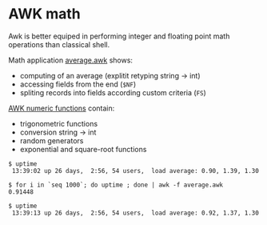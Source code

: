 # AWK math

Awk is better equiped in performing integer and floating point math operations than classical shell.

Math application [average.awk](average.awk) shows:
 * computing of an average (explitit retyping string -> int)
 * accessing fields from the end (`$NF`)
 * spliting records into fields according custom criteria (`FS`)

[AWK numeric functions](https://www.gnu.org/software/gawk/manual/html_node/Numeric-Functions.html) contain:
 * trigonometric functions
 * conversion string -> int
 * random generators
 * exponential and square-root functions

```
$ uptime
 13:39:02 up 26 days,  2:56, 54 users,  load average: 0.90, 1.39, 1.30

$ for i in `seq 1000`; do uptime ; done | awk -f average.awk
0.91448

$ uptime
 13:39:13 up 26 days,  2:56, 54 users,  load average: 0.92, 1.37, 1.30
```
